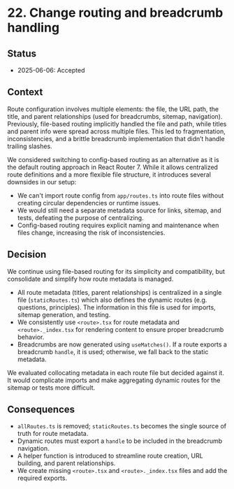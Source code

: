 # 22. Change routing and breadcrumb handling

## Status

- 2025-06-06: Accepted

## Context

Route configuration involves multiple elements: the file, the URL path, the title, and parent relationships
(used for breadcrumbs, sitemap, navigation). Previously, file-based routing implicitly handled the file and path,
while titles and parent info were spread across multiple files.
This led to fragmentation, inconsistencies, and a brittle breadcrumb implementation that didn’t handle trailing
slashes.

We considered switching to config-based routing as an alternative as it is the default routing approach in React Router 7.
While it allows centralized route definitions and a more flexible file structure, it introduces several downsides in our setup:

- We can't import route config from `app/routes.ts` into route files without creating circular dependencies or runtime issues.
- We would still need a separate metadata source for links, sitemap, and tests, defeating the purpose of centralizing.
- Config-based routing requires explicit naming and maintenance when files change, increasing the risk of inconsistencies.

## Decision

We continue using file-based routing for its simplicity and compatibility, but consolidate and simplify how route metadata is managed.

- All route metadata (titles, parent relationships) is centralized in a single file (`staticRoutes.ts`) which also defines the dynamic routes (e.g. questions, principles). The information in this file is used for imports, sitemap generation, and testing.
- We consistently use `<route>.tsx` for route metadata and `<route>._index.tsx` for rendering content to ensure proper breadcrumb behavior.
- Breadcrumbs are now generated using `useMatches()`. If a route exports a breadcrumb `handle`, it is used; otherwise,
  we fall back to the static metadata.

We evaluated collocating metadata in each route file but decided against it. It would complicate imports and make
aggregating dynamic routes for the sitemap or tests more difficult.

## Consequences

- `allRoutes.ts` is removed; `staticRoutes.ts` becomes the single source of truth for route metadata.
- Dynamic routes must export a `handle` to be included in the breadcrumb navigation.
- A helper function is introduced to streamline route creation, URL building, and parent relationships.
- We create missing `<route>.tsx` and `<route>._index.tsx` files and add the required exports.
